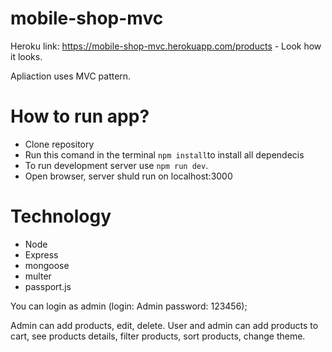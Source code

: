 # mobile-shop-mvc

Heroku link: <a>https://mobile-shop-mvc.herokuapp.com/products</a> - Look how it looks.

Apliaction uses MVC pattern.

<h1>How to run app?</h1>
<ul>
  <li>Clone repository</li>
  <li>Run this comand in the terminal <code>npm install</code>to install all dependecis</li> 
  <li>To run development server use <code>npm run dev</code>. </li> 
  <li>Open browser, server shuld run on localhost:3000</li>
</ul>

<h1>Technology</h1>
<ul>
  <li>Node</li>
  <li>Express</li>
  <li>mongoose</li>
  <li>multer</li>
  <li>passport.js</li>
</ul>

You can login as admin (login: Admin password: 123456);

Admin can add products, edit, delete.
User and admin can add products to cart, see products details, filter products, sort products, change theme.

